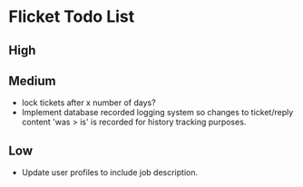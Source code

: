 # Flicket Todo List

## High

## Medium
* lock tickets after x number of days?
* Implement database recorded logging system so changes to ticket/reply content 'was > is'
is recorded for history tracking purposes.

## Low
* Update user profiles to include job description.
